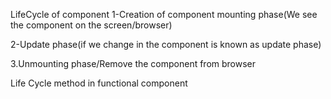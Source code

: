LifeCycle of component
1-Creation of component mounting phase(We see the component on the screen/browser)

2-Update phase(if we change in the component is known as update phase)

3.Unmounting phase/Remove the component from browser

Life Cycle method in functional component
